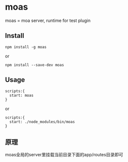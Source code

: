 # moas

moas = moa server, runtime for test plugin


## Install

    npm install -g moas
  
or 

    npm install --save-dev moas
    
## Usage

    scripts:{
      start: moas
    }
    
or 

    scripts:{
      start: ./node_modules/bin/moas
    }
   
## 原理

moas全局的server里挂载当前目录下面的app/routes目录即可